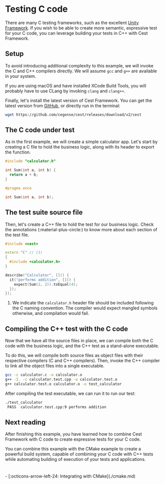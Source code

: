 # Testing C code

There are many C testing frameworks, such as the excellent [Unity Framework](https://www.throwtheswitch.org/unity). If you wish to be able to create more semantic, expressive test for your C code, you can leverage building your tests in C++ with Cest Framework.

## Setup

To avoid introducing additional complexity to this example, we will invoke the C and C++ compilers directly. We will assume `gcc` and `g++` are available in your system.

If you are using macOS and have installed XCode Build Tools, you will probably have to use CLang by invoking `clang` and `clang++`.

Finally, let's install the latest version of Cest Framework. You can get the latest version from [GitHub](https://github.com/cegonse/cest/releases),
or directly run in the terminal:

```bash title="Installing Cest Framework"
wget https://github.com/cegonse/cest/releases/download/v2/cest
```

## The C code under test

As in the first example, we will create a simple calculator app. Let's start by creating a C file to hold the business logic, along with its header to export the function.

```c title="calculator.c"
#include "calculator.h"

int Sum(int a, int b) {
  return a + b;
}
```

```c title="calculator.h"
#pragma once

int Sum(int a, int b);
```

## The test suite source file

Then, let's create a C++ file to hold the test for our business logic. Check the annotations (:material-plus-circle:) to know
more about each section of the test file.

```cpp title="calculator.test.cpp"
#include <cest>

extern "C" // (1)
{
  #include <calculator.h>
}

describe("Calculator", []() {
  it("performs addition", []() {
    expect(Sum(2, 2)).toEqual(4);
  });
});
```

1. We indicate the `calculator.h` header file should be included following the C naming convention. The compiler would expect mangled symbols otherwise, and compilation would fail.

## Compiling the C++ test with the C code

Now that we have all the source files in place, we can compile both the C code with the business logic, and the C++ test as a stand-alone executable.

To do this, we will compile both source files as object files with their respective compilers (C and C++ compilers). Then, invoke the C++ compiler to link all the object files into a single executable.

```bash title="Compiling and linking sources"
gcc -c calculator.c -o calculator.o
g++ -I. -c calculator.test.cpp -o calculator.test.o
g++ calculator.test.o calculator.o -o test_calculator
```

After compiling the test executable, we can run it to run our test:

```bash title="Running the test"
./test_calculator
 PASS  calculator.test.cpp:9 performs addition
```

## Next reading

After finishing this example, you have learned how to combine Cest Framework with C code to create expressive tests for your C code.

You can combine this example with the CMake example to create a powerful build system, capable of combining your C code with C++ tests while automating building of execution of your tests and applications.

<div class="grid cards" style="padding-top: 24px" markdown>
- [:octicons-arrow-left-24: Integrating with CMake](./cmake.md)
</div>
